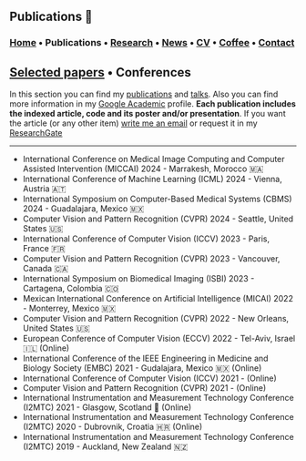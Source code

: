 ## Publications 📑
###  [Home](/index) • Publications  • [Research](/research) • [News](/news) • [CV](/brief_cv) • [Coffee](/coffee) • [Contact](/contact)

 [Selected papers](/publications) • **Conferences**
---


In this section you can find my [publications](/publications) and [talks](/talks). Also you can find more information in my <a href="https://scholar.google.es/citations?user=IlG06bYAAAAJ&hl=es" target="_blank">Google Academic</a> profile. **Each publication includes the indexed article, code and its poster and/or presentation**. If you want the article (or any other item) [write me an email](mailto:francisco.lopez@ieee.org?subject=[GitHub]%20Hello,%20Francisco) or request it in my <a href="https://www.researchgate.net/profile/Francisco-Lopez-Tiro" target="_blank">ResearchGate</a>


---

* International Conference on Medical Image Computing and Computer Assisted Intervention (MICCAI) 2024 - Marrakesh, Morocco 🇲🇦 
* International Conference of Machine Learning (ICML) 2024 - Vienna, Austria 🇦🇹
* International Symposium on Computer-Based Medical Systems (CBMS) 2024 - Guadalajara, Mexico 🇲🇽
* Computer Vision and Pattern Recognition (CVPR) 2024 - Seattle, United States 🇺🇸
* International Conference of Computer Vision (ICCV) 2023 - Paris, France 🇫🇷
* Computer Vision and Pattern Recognition (CVPR) 2023 -  Vancouver, Canada 🇨🇦
* International Symposium on Biomedical Imaging (ISBI) 2023 - Cartagena, Colombia 🇨🇴
* Mexican International Conference on Artificial Intelligence (MICAI) 2022 - Monterrey, Mexico 🇲🇽
* Computer Vision and Pattern Recognition (CVPR) 2022 - New Orleans, United States 🇺🇸
* European Conference of Computer Vision (ECCV) 2022 - Tel-Aviv, Israel 🇮🇱 (Online)
* International Conference of the IEEE Engineering in Medicine and Biology Society (EMBC) 2021 - Gudalajara, Mexico 🇲🇽 (Online)
* International Conference of Computer Vision (ICCV) 2021 - (Online) 
* Computer Vision and Pattern Recognition (CVPR) 2021 - (Online)
* International Instrumentation and Measurement Technology Conference (I2MTC) 2021 - Glasgow, Scotland 🏴󠁧󠁢󠁳󠁣󠁴󠁿 (Online)
* International Instrumentation and Measurement Technology Conference (I2MTC) 2020 - Dubrovnik, Croatia 🇭🇷 (Online)
* International Instrumentation and Measurement Technology Conference (I2MTC) 2019 - Auckland, New Zealand 🇳🇿
